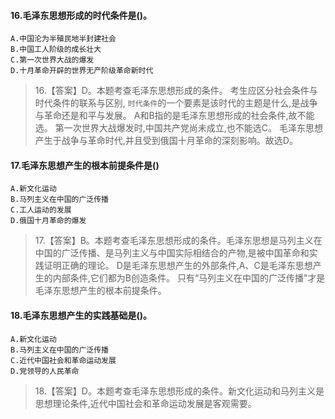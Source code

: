 
#### 16.毛泽东思想形成的时代条件是()。
    A.中国沦为半殖民地半封建社会
    B.中国工人阶级的成长壮大
    C.第一次世界大战的爆发
    D.十月革命开辟的世界无产阶级革命新时代
>   16.【答案】D。本题考查毛泽东思想形成的条件。
考生应区分社会条件与时代条件的联系与区别,
`时代条件`的一个要素是该时代的主题是什么,是战争与革命还是和平与发展。
A和B指的是毛泽东思想形成的社会条件,故不能选。
第一次世界大战爆发时,中国共产党尚未成立,也不能选C。
毛泽东思想产生于战争与革命时代,并且受到俄国十月革命的深刻影响。故选D。

#### 17.毛泽东思想产生的根本前提条件是()
    A.新文化运动
    B.马列主义在中国的广泛传播
    C.工人运动的发展
    D.俄国十月革命的爆发
>   17.【答案】B。本题考查毛泽东思想形成的条件。毛泽东思想是马列主义在
    中国的广泛传播、是马列主义与中国实际相结合的产物,是被中国革命和实践证明正确的理论。
    D是毛泽东思想产生的外部条件,A、C是毛泽东思想产生的内部条件,它们都为B创造条件。
    只有“马列主义在中国的广泛传播”才是毛泽东思想产生的根本前提条件。    

#### 18.毛泽东思想产生的实践基础是()。
    A.新文化运动
    B.马列主义在中国的广泛传播
    C.近代中国社会和革命运动发展
    D.党领导的人民革命
>   18.【答案】D。本题考查毛泽东思想形成的条件。新文化运动和马列主义是
    思想理论条件,近代中国社会和革命运动发展是客观需要。












    